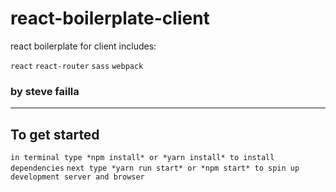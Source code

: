 # react-boilerplate-client

react boilerplate for client includes: 

`react` `react-router` `sass` `webpack`

### by steve failla

___

## To get started

```in terminal type *npm install* or *yarn install* to install dependencies```
```next type *yarn run start* or *npm start* to spin up development server and browser```
 